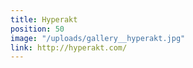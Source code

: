```yaml
---
title: Hyperakt
position: 50
image: "/uploads/gallery__hyperakt.jpg"
link: http://hyperakt.com/
---
```


